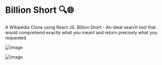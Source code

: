 # Billion Short 🔍🌐
A Wikipedia Clone using React JS.
Billion Short - An ideal search tool that would comprehend exactly what you meant and return precisely what you requested.

![image](https://user-images.githubusercontent.com/64256552/169285365-2da7b2ee-42db-4067-bff5-87ce19f0da1b.png)

![image](https://user-images.githubusercontent.com/64256552/169286099-75ac413e-baff-4226-8635-0fc01168fd07.png)
